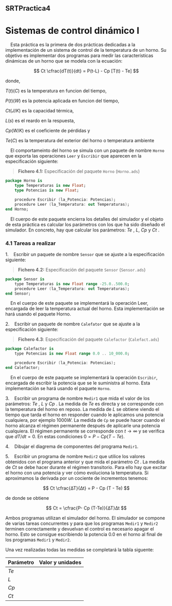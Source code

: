 ## SRTPractica4

# Sistemas de control dinámico I

    Esta práctica es la primera de dos prácticas dedicadas a la implementación de un sistema de control de la temperatura de un horno. Su objetivo es implementar dos programas para medir las características dinámicas de un horno que se modela con la ecuación:

$$
Ct \cfrac{dT(t)}{dt} = P(t-L) - Cp [T(t) - Te]
$$

donde,

$T(t) (C)$ es la temperatura en funcion del tiempo,

$P(t)(W)$ es la potencia aplicada en funcion del tiempo,

$Ct (J/K)$ es la capacidad térmica,

$L(s)$ es el reardo en la respuesta,

$Cp (W/K)$ es el coeficiente de pérdidas y

$Te (C)$ es la temperatura del exterior del horno o temperatura ambiente

    El comportameinto del horno se simula con un paquete de nombre `Horno` que exporta las operaciones `Leer` y `Escribir` que aparecen en la especificación siguiente:

> **Fichero 4.1:** Especificación del paquete `Horno` (`Horno.ads`)

```ada
package Horno is
    type Temperaturas is new Float;
    type Potencias is new Float;

    procedure Escribir (la_Potencia: Potencias);
    procedure Leer (la_Temperatura: out Temperaturas);
end Horno;
```

    El cuerpo de este paquete encierra los detalles del simulador y el objeto de esta práctica es calcular los parámetros con los que ha sido diseñado el simulador. En concreto, hay que calcular los parámetros: $Te$ , $L$, $Cp$ y $Ct$ .

### 4.1 Tareas a realizar

1.    Escribir un paquete de nombre `Sensor` que se ajuste a la especificación siguiente:

> **Fichero 4.2:** Especificación del paquete `Sensor` (`Sensor.ads`)

```ada
package Sensor is
    type Temperaturas is new Float range -25.0..500.0;
    procedure Leer (la_Temperatura: out Temperaturas);
end Sensor;
```

    En el cuerpo de este paquete se implementará la operación Leer, encargada de leer la temperatura actual del horno. Esta implementación se hará usando el paquete Horno.

2.    Escribir un paquete de nombre `Calefator` que se ajuste a la especificación siguiente:

> **Fichero 4.3**: Especificación del paquete `Calefactor` (`Calefact.ads`)

```ada
package Calefactor is
    type Potencias is new Float range 0.0 .. 10_000.0;

    procedure Escribir (la_Potencia: Potencias);
end Calefactor;
```

    En el cuerpo de este paquete se implementará la operación `Escribir`, encargada de escribir la potencia que se le suministra al horno. Esta implementación se hará usando el paquete `Horno`.

3.    Escribir un programa de nombre `Medir1` que mida el valor de los parámetros: $Te$ , $L$ y $Cp$ . La medida de $Te$ es directa y se corresponde con la temperatura del horno en reposo. La medida de $L$ se obtiene
viendo el tiempo que tarda el horno en responder cuando le aplicamos una potencia cualquiera, por ejemplo $1000 W$. La medida de `Cp` se puede hacer cuando el horno alcanza el régimen permanente después de aplicarle una potencia cualquiera. El régimen permanente se corresponde con $t → ∞$ y se verifica que $dT /dt = 0$. En estas condiciones $0 = P − Cp (T − Te )$.

4.    Dibujar el diagrema de componentes del programa `Medir1`.

5.    Escribir un programa de nombre `Medir2` que utilice los valores obtenidos con el programa anterior y que mida el parámetro $Ct$ . La medida de $Ct$ se debe hacer durante el régimen transitorio. Para ello hay que excitar el horno con una potencia y ver cómo evoluciona la temperatura. Si aproximamos la derivada por un cociente de incrementos tenemos:

$$
Ct \cfrac{∆T}{∆t} = P - Cp (T - Te)
$$

de donde se obtiene

$$
Ct = \cfrac{P- Cp (T-Te)}{∆T}∆t 
$$

Ambos programas utilizan el simulador del horno. El simulador se compone de varias tareas concurrentes y para que los programas `Medir1` y `Medir2` terminen correctamente y devuelvan el control
es necesario apagar el horno. Esto se consigue escribiendo la potencia 0.0 en el horno al final de los programas `Medir1` y `Medir2`.

Una vez realizadas todas las medidas se completará la tabla siguente:

| Parámetro | Valor y unidades |
| --------- | ---------------- |
| $Te$      |                  |
| $L$       |                  |
| $Cp$      |                  |
| $Ct$      |                  |
